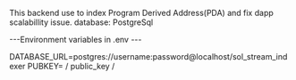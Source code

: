 This backend use to index Program Derived Address(PDA) and fix dapp scalabillity issue.
database: PostgreSql

---Environment variables in .env ---

DATABASE_URL=postgres://username:password@localhost/sol_stream_indexer 
PUBKEY= / public_key /